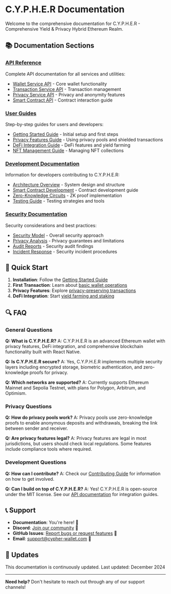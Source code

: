 # C.Y.P.H.E.R Documentation

Welcome to the comprehensive documentation for C.Y.P.H.E.R - Comprehensive Yield & Privacy Hybrid Ethereum Realm.

## 📚 Documentation Sections

### [API Reference](/api/)
Complete API documentation for all services and utilities:
- [Wallet Service API](api/wallet-service.md) - Core wallet functionality
- [Transaction Service API](api/transaction-service.md) - Transaction management
- [Privacy Service API](api/privacy-service.md) - Privacy and anonymity features
- [Smart Contract API](api/smart-contracts.md) - Contract interaction guide

### [User Guides](/guides/)
Step-by-step guides for users and developers:
- [Getting Started Guide](guides/getting-started.md) - Initial setup and first steps
- [Privacy Features Guide](guides/privacy-features.md) - Using privacy pools and shielded transactions
- [DeFi Integration Guide](guides/defi-integration.md) - DeFi features and yield farming
- [NFT Management Guide](guides/nft-management.md) - Managing NFT collections

### [Development Documentation](/development/)
Information for developers contributing to C.Y.P.H.E.R:
- [Architecture Overview](development/architecture.md) - System design and structure
- [Smart Contract Development](development/smart-contracts.md) - Contract development guide
- [Zero-Knowledge Circuits](development/zk-circuits.md) - ZK proof implementation
- [Testing Guide](development/testing.md) - Testing strategies and tools

### [Security Documentation](/security/)
Security considerations and best practices:
- [Security Model](security/security-model.md) - Overall security approach
- [Privacy Analysis](security/privacy-analysis.md) - Privacy guarantees and limitations
- [Audit Reports](security/audit-reports.md) - Security audit findings
- [Incident Response](security/incident-response.md) - Security incident procedures

## 🚀 Quick Start

1. **Installation**: Follow the [Getting Started Guide](guides/getting-started.md)
2. **First Transaction**: Learn about [basic wallet operations](guides/basic-operations.md)
3. **Privacy Features**: Explore [privacy-preserving transactions](guides/privacy-features.md)
4. **DeFi Integration**: Start [yield farming and staking](guides/defi-integration.md)

## 🔍 FAQ

### General Questions

**Q: What is C.Y.P.H.E.R?**
A: C.Y.P.H.E.R is an advanced Ethereum wallet with privacy features, DeFi integration, and comprehensive blockchain functionality built with React Native.

**Q: Is C.Y.P.H.E.R secure?**
A: Yes, C.Y.P.H.E.R implements multiple security layers including encrypted storage, biometric authentication, and zero-knowledge proofs for privacy.

**Q: Which networks are supported?**
A: Currently supports Ethereum Mainnet and Sepolia Testnet, with plans for Polygon, Arbitrum, and Optimism.

### Privacy Questions

**Q: How do privacy pools work?**
A: Privacy pools use zero-knowledge proofs to enable anonymous deposits and withdrawals, breaking the link between sender and receiver.

**Q: Are privacy features legal?**
A: Privacy features are legal in most jurisdictions, but users should check local regulations. Some features include compliance tools where required.

### Development Questions

**Q: How can I contribute?**
A: Check our [Contributing Guide](../CONTRIBUTING.md) for information on how to get involved.

**Q: Can I build on top of C.Y.P.H.E.R?**
A: Yes! C.Y.P.H.E.R is open-source under the MIT license. See our [API documentation](api/) for integration guides.

## 📞 Support

- **Documentation**: You're here! 📖
- **Discord**: [Join our community](#) 💬
- **GitHub Issues**: [Report bugs or request features](#) 🐛
- **Email**: support@cypher-wallet.com 📧

## 🔄 Updates

This documentation is continuously updated. Last updated: December 2024

---

**Need help?** Don't hesitate to reach out through any of our support channels!
